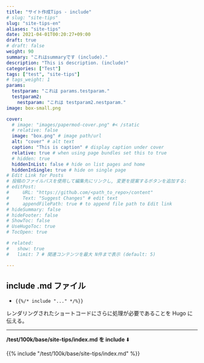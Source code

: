 ```yaml
---
title: "サイト作成Tips - include"
# slug: "site-tips"
slug: "site-tips-en"
aliases: "site-tips"
date: 2021-04-01T00:20:27+09:00
draft: true
# draft: false
weight: 90
summary: "これはsummaryです (include)."
description: "This is description. (include)"
categories: ["Test"]
tags: ["test", "site-tips"]
# tags_weight: 1
params:
  testparam: "これは params.testparam."
  testparam2: 
    nestparam: "これは testparam2.nestparam."
image: box-small.png

cover:
  # image: "images/papermod-cover.png" #< /static
  # relative: false
  image: "box.png" # image path/url
  alt: "cover" # alt text
  caption: "This is caption" # display caption under cover
  relative: true # when using page bundles set this to true
  # hidden: true
  hiddenInList: false # hide on list pages and home
  hiddenInSingle: true # hide on single page
# Edit Link for Posts
# 投稿のファイルパスを使用して編集先にリンクし, 変更を提案するボタンを追加する: 
# editPost:
#     URL: "https://github.com/<path_to_repo>/content"
#     Text: "Suggest Changes" # edit text
#     appendFilePath: true # to append file path to Edit link
# hideSummary: false
# hideFooter: false
# ShowToc: false
# UseHugoToc: true
# TocOpen: true

# related:
#   show: true
#   limit: 7 # 関連コンテンツを最大 N件まで表示 (default: 5)

---
```


## include .md ファイル

- `{{%/* include "..." */%}}`

レンダリングされたショートコードにさらに処理が必要であることを Hugo に伝える。

<!--more-->

---

**/test/100k/base/site-tips/index.md を include** ⬇️

{{% include "/test/100k/base/site-tips/index.md" %}}
